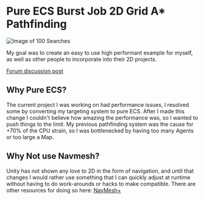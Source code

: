 # Pure ECS Burst Job 2D Grid A* Pathfinding

![Image of 100 Searches](https://github.com/Omniaffix-Dave/Unity-2D-Pathfinding-Grid-ECS-Job/blob/master/ECSPathfinding.PNG)

My goal was to create an easy to use high performant example for myself, as well as other people to incorporate into their 2D projects.

[Forum discussion post](https://forum.unity.com/threads/planning-a-2d-grid-pure-ecs-job-burst-pathfinding.724211)

## Why Pure ECS?
The current project I was working on had performance issues, I resolved some by converting my targeting system to pure ECS.
After I made this change I couldn't believe how amazing the performance was, so I wanted to push things to the limit. 
My previous pathfinding system was the cause for +70% of the CPU strain, so I was bottlenecked by having too many Agents or too large a Map.

## Why Not use Navmesh?
Unity has not shown any love to 2D in the form of navigation, and until that changes I would rather use something that I can quickly adjust
at runtime without having to do work-arounds or hacks to make compatible.
There are other resources for doing so here: [NavMesh+](https://unitylist.com/p/hqq/Nav-Mesh-Plus)
